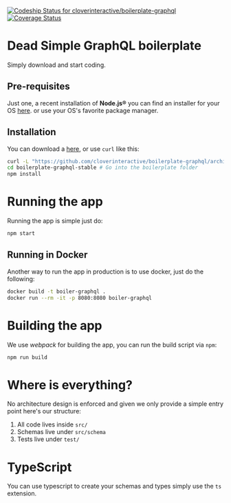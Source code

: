 [![Codeship Status for cloverinteractive/boilerplate-graphql](https://app.codeship.com/projects/23fb8ca0-f540-0136-2f32-1e71af04627f/status?branch=master)](/projects/320829)
[![Coverage Status](https://coveralls.io/repos/github/cloverinteractive/boilerplate-graphql/badge.svg?branch=master)](https://coveralls.io/github/cloverinteractive/boilerplate-graphql?branch=master)

# Dead Simple GraphQL boilerplate

Simply download and start coding.

## Pre-requisites

Just one, a recent installation of **Node.js®** you can find an installer for your OS [here](https://nodejs.org/en/).
or use your OS's favorite package manager.

## Installation

You can download a [here](https://github.com/cloverinteractive/boilerplate-graphql/archive/stable.zip), or use `curl` like
this:

```sh
curl -L "https://github.com/cloverinteractive/boilerplate-graphql/archive/stable.tar.gz" | tar -zxvf -
cd boilerplate-graphql-stable # Go into the boilerplate folder
npm install
```

# Running the app

Running the app is simple just do:

```sh
npm start
```

## Running in Docker

Another way to run the app in production is to use docker, just do the following:

```sh
docker build -t boiler-graphql .
docker run --rm -it -p 8080:8080 boiler-graphql
```

# Building the app

We use *webpack* for building the app, you can run the build script via `npm`:

```sh
npm run build
```

# Where is everything?

No architecture design is enforced and given we only provide a simple entry point here's
our structure:

1. All code lives inside `src/`
1. Schemas live under `src/schema`
1. Tests live under `test/`

# TypeScript

You can use typescript to create your schemas and types simply use the `ts` extension.

